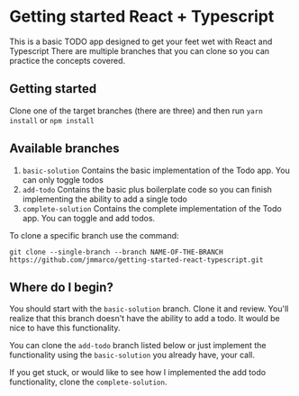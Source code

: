 # Getting started React + Typescript

This is a basic TODO app designed to get your feet wet with React and Typescript
There are multiple branches that you can clone so you can practice the concepts covered.

## Getting started

Clone one of the target branches (there are three) and then run `yarn install` or `npm install`

## Available branches

1. `basic-solution`
Contains the basic implementation of the Todo app. You can only toggle todos
2. `add-todo`
Contains the basic plus boilerplate code so you can finish implementing the ability to add a single todo
3. `complete-solution`
Contains the complete implementation of the Todo app. You can toggle and add todos. 


To clone a specific branch use the command:
```
git clone --single-branch --branch NAME-OF-THE-BRANCH https://github.com/jmmarco/getting-started-react-typescript.git
```

## Where do I begin?
You should start with the `basic-solution` branch. Clone it and review. You'll realize that this branch doesn't have the ability to add a todo. It would be nice to have this functionality. 

You can clone the `add-todo` branch listed below or just implement the functionality using the `basic-solution` you already have, your call.

If you get stuck, or would like to see how I implemented the add todo functionality, clone the `complete-solution`.
 



